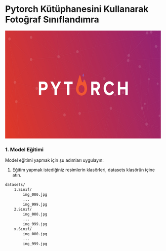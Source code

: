 # Pytorch Kütüphanesini Kullanarak Fotoğraf Sınıflandımra

<img height="350" src="/readme_images/torch.png"/>

### 1. Model Eğitimi

Model eğitimi yapmak için şu adımları uygulayın:

1. Eğitim yapmak istediğiniz resimlerin klasörleri, datasets klasörün içine atın.
     
```
datasets/ 
    1.Sınıf/
        img_000.jpg
        ...
        img_999.jpg 
    2.Sınıf/ 
        img_000.jpg
        ...
        img_999.jpg 
    x.Sınıf/ 
        img_000.jpg
        ...
        img_999.jpg       
```



